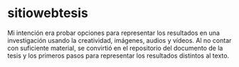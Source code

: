 # sitiowebtesis
Mi intención era probar opciones para representar los resultados en una investigación usando la creatividad, imágenes, audios y vídeos. Al no contar con suficiente material, se convirtió en el repositorio del documento de la tesis y los primeros pasos para representar los resultados distintos al texto.
